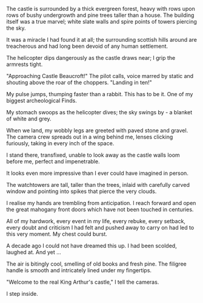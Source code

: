 The castle is surrounded by a thick evergreen forest, heavy with rows upon rows of bushy undergrowth and pine trees taller than a house. The building itself was a true marvel; white slate walls and spire points of towers piercing the sky.

It was a miracle I had found it at all; the surrounding scottish hills around are treacherous and had long been devoid of any human settlement.

The helicopter dips dangerously as the castle draws near; I grip the armrests tight.

"Approaching Castle Beaucroft!" The pilot calls, voice marred by static and shouting above the roar of the choppers. "Landing in ten!"

My pulse jumps, thumping faster than a rabbit. This has to be it. One of my biggest archeological Finds.

My stomach swoops as the helicopter dives; the sky swings by - a blanket of white and grey.

When we land, my wobbly legs are greeted with paved stone and gravel. The camera crew spreads out in a wing behind me, lenses clicking furiously, taking in every inch of the space.

I stand there, transfixed, unable to look away as the castle walls loom before me, perfect and impenetrable.

It looks even more impressive than I ever could have imagined in person.

The watchtowers are tall, taller than the trees, inlaid with carefully carved window and pointing into spikes that pierce the very clouds.

I realise my hands are trembling from anticipation. I reach forward and open the great mahogany front doors which have not been touched in centuries.

All of my hardwork, every event in my life, every rebuke, every setback, every doubt and criticism I had felt and pushed away to carry on had led to this very moment. My chest could burst.

A decade ago I could not have dreamed this up. I had been scolded, laughed at. And yet ...

The air is bitingly cool, smelling of old books and fresh pine. The filigree handle is smooth and intricately lined under my fingertips.

"Welcome to the real King Arthur's castle," I tell the cameras.

I step inside.
